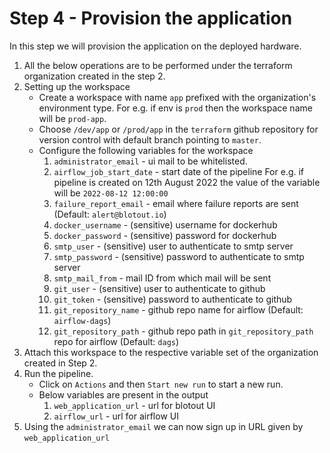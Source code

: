 # Step 4 - Provision the application

In this step we will provision the application on the deployed hardware.

1. All the below operations are to be performed under the terraform organization created in the step 2.
2. Setting up the workspace
    - Create a workspace with name `app` prefixed with the organization's environment type. For e.g. if env is `prod` then the workspace name will be `prod-app`.
    - Choose `/dev/app` or `/prod/app` in the `terraform` github repository for version control with default branch pointing to `master`.
    - Configure the following variables for the workspace
        1. `administrator_email` - ui mail to be whitelisted.
        2. `airflow_job_start_date` - start date of the pipeline For e.g. if pipeline is created on 12th August 2022 the value of the variable will be `2022-08-12 12:00:00` 
        3. `failure_report_email` - email where failure reports are sent (Default: `alert@blotout.io`)
        4. `docker_username` - (sensitive) username for dockerhub 
        5. `docker_password` - (sensitive) password for dockerhub 
        6. `smtp_user` - (sensitive) user to authenticate to smtp server
        7. `smtp_password` - (sensitive) password to authenticate to smtp server
        8. `smtp_mail_from` - mail ID from which mail will be sent
        9. `git_user` - (sensitive) user to authenticate to github
        10. `git_token` - (sensitive) password to authenticate to github
        11. `git_repository_name` - github repo name for airflow (Default: `airflow-dags`)
        12. `git_repository_path` - github repo path in `git_repository_path` repo for airflow (Default: `dags`) 
3. Attach this workspace to the respective variable set of the organization created in Step 2.
4. Run the pipeline.
    - Click on `Actions` and then `Start new run` to start a new run.
    - Below variables are present in the output
        1. `web_application_url` - url for blotout UI
        2. `airflow_url` - url for airflow UI
5. Using the `administrator_email` we can now sign up in URL given by `web_application_url`    